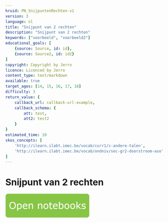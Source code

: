 ```yaml
---
hruid: PN_SnijpuntenRechten-v1
version: 3
language: nl
title: "Snijpunt van 2 rechten"
description: "Snijpunt van 2 rechten"
keywords: ["voorbeeld", "voorbeeld2"]
educational_goals: [
    {source: Source, id: id}, 
    {source: Source2, id: id2}
]
copyright: Copyright by Jerro
licence: Licenced by Jerro
content_type: text/markdown
available: true
target_ages: [14, 15, 16, 17, 18]
difficulty: 3
return_value: {
    callback_url: callback-url-example,
    callback_schema: {
        att: test,
        att2: test2
    }
}
estimated_time: 10
skos_concepts: [
    'http://ilearn.ilabt.imec.be/vocab/curr1/c-andere-talen', 
    'http://ilearn.ilabt.imec.be/vocab/ondniv/sec-gr2-doorstroom-aso'
]
---
```


# Snijpunt van 2 rechten

[![](embed/Knop.png "Knop")](https://kiks.ilabt.imec.be/jupyterhub/?id=0405 "Notebooks Snijpunten")

